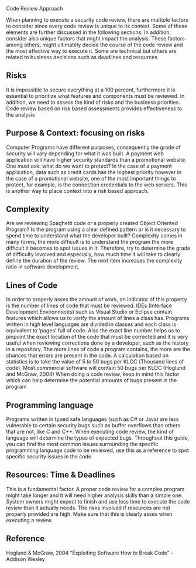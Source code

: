 Code Review Approach

When planning to execute a security code review, there are multiple
factors to consider since every code review is unique to its context.
Some of these elements are further discussed in the following sections.
In addition, consider also unique factors that might impact the
analysis. These factors among others, might ultimately decide the course
of the code review and the most effective way to execute it. Some are
technical but others are related to business decisions such as deadlines
and resources

## Risks

It is impossible to secure everything at a 100 percent, furthermore it
is essential to prioritize what features and components must be
reviewed. In addition, we need to assess the kind of risks and the
business priorities. Code review based on risk based assessments
provides effectiveness to the analysis

## Purpose & Context: focusing on risks

Computer Programs have different purposes, consequently the grade of
security will vary depending for what it was built. A payment web
application will have higher security standards than a promotional
website. One must ask: what do we want to protect? In the case of a
payment application, data such as credit cards has the highest priority
however in the case of a promotional website, one of the most important
things to protect, for example, is the connection credentials to the web
servers. This is another way to place context into a risk based
approach.

## Complexity

Are we reviewing Spaghetti code or a properly created Object Oriented
Program? Is the program using a clear defined pattern or is it necessary
to spend time to understand what the developer built? Complexity comes
in many forms, the more difficult is to understand the program the more
difficult it becomes to spot issues in it. Therefore, try to determine
the grade of difficulty involved and especially, how much time it will
take to clearly define the duration of the review. The next item
increases the complexity ratio in software development.

## Lines of Code

In order to properly asses the amount of work, an indicator of this
property is the number of lines of code that must be reviewed. IDEs
(Interface Development Environments) such as Visual Studio or Eclipse
contain features which allows us to verify the amount of lines a class
has. Programs written in high level languages are divided in classes and
each class is equivalent to ‘pages’ full of code. Also the exact line
number helps us to pinpoint the exact location of the code that must be
corrected and it is very useful when reviewing corrections done by a
developer, such as the history in a repository. The more lines of code a
program contains, the more are the chances that errors are present in
the code. A calculation based on statistics is to take the value of 5 to
50 bugs per KLOC (Thousand lines of code). Most commercial software will
contain 50 bugs per KLOC (Hoglund and McGraw, 2004) When doing a code
review, keep in mind this factor which can help determine the potential
amounts of bugs present in the program

## Programming language

Programs written in typed safe languages (such as C\# or Java) are less
vulnerable to certain security bugs such as buffer overflows than others
that are not, like C and C++. When executing code review, the kind of
language will determine the types of expected bugs. Throughout this
guide, you can find the most common issues surrounding the specific
programming language code to be reviewed, use this as a reference to
spot specific security issues in the code.

## Resources: Time & Deadlines

This is a fundamental factor. A proper code review for a complex program
might take longer and it will need higher analysis skills than a simple
one. System owners might expect to finish and use less time to execute
the code review than it actually needs. The risks involved if resources
are not properly provided are high. Make sure that this is clearly asses
when executing a review.

## Reference

Hoglund & McGraw, 2004 “Exploiting Software How to Break Code” –Addison
Wesley